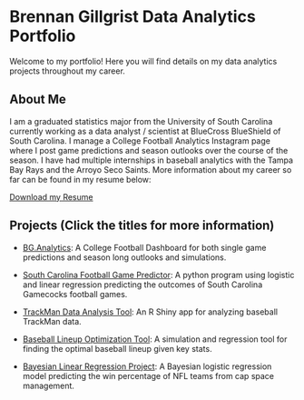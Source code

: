 # Brennan Gillgrist Data Analytics Portfolio

Welcome to my portfolio! Here you will find details on my data analytics projects throughout my career.

## About Me
I am a graduated statistics major from the University of South Carolina currently working as a data analyst / scientist at BlueCross BlueShield of South Carolina. I manage a College Football Analytics Instagram page where I post game predictions and season outlooks over the course of the season. I have had multiple internships in baseball analytics with the Tampa Bay Rays and the Arroyo Seco Saints. More information about my career so far can be found in my resume below: 

[Download my Resume](assets/Brennan%20Gillgrist%20Resume.pdf)

## Projects (Click the titles for more information)

- [BG.Analytics](bg.analytics/README.md): A College Football Dashboard for both single game predictions and season long outlooks and simulations.

- [South Carolina Football Game Predictor](sc-football-predictor/README.md): A python program using logistic and linear regression predicting the outcomes of South Carolina Gamecocks football games.

- [TrackMan Data Analysis Tool](trackman-analysis/README.md): An R Shiny app for analyzing baseball TrackMan data.

- [Baseball Lineup Optimization Tool](lineup-optimization/README.md): A simulation and regression tool for finding the optimal baseball lineup given key stats.

- [Bayesian Linear Regression Project](bayesian-regression/README.md): A Bayesian logistic regression model predicting the win percentage of NFL teams from cap space management.
